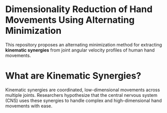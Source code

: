 # Dimensionality Reduction of Hand Movements Using Alternating Minimization
This repository proposes an alternating minimization method for extracting **kinematic synergies** from joint angular velocity profiles of human hand movements. 
# What are Kinematic Synergies?
Kinematic synergies are coordinated, low-dimensional movements across multiple joints. Researchers hypothesize that the central nervous system (CNS) uses these synergies to handle complex and high-dimensional hand movements with ease.